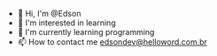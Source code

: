 - 👋 Hi, I'm @Edson
- 👀 I'm interested in learning
- 🌱 I'm currently learning programming 
- 📫 How to contact me edsondev@helloword.com.br 
